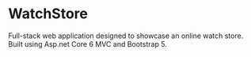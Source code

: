 # WatchStore
Full-stack web application designed to showcase an online watch store. Built using Asp.net Core 6 MVC and Bootstrap 5.
